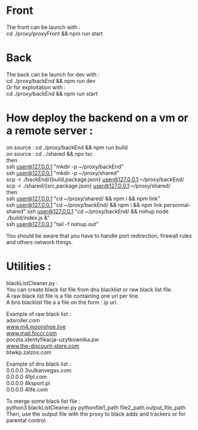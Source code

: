 # Front
The front can be launch with :  
cd ./proxy/proxyFront && npm run start  

# Back
The back can be launch for dev with :  
cd ./proxy/backEnd && npm run dev  
Or for exploitation with :  
cd ./proxy/backEnd && npm run start  

# How deploy the backend on a vm or a remote server :
on source : cd ./proxy/backEnd && npm run build  
on source : cd ../shared && npx tsc  
then  
ssh user@127.0.0.1 "mkdir -p \~/proxy/backEnd"  
ssh user@127.0.0.1 "mkdir -p \~/proxy/shared"  
scp -r ./backEnd/{build,package.json} user@127.0.0.1:~/proxy/backEnd/  
scp -r ./shared/{src,package.json} user@127.0.0.1:\~/proxy/shared/  
then  
ssh user@127.0.0.1 "cd ~/proxy/shared/ && npm i && npm link"  
ssh user@127.0.0.1 "cd ~/proxy/backEnd/ && npm i &&  npm link personnal-shared"
ssh user@127.0.0.1 "cd ~/proxy/backEnd/ && nohup node ./build/index.js  &"  
ssh user@127.0.0.1 "tail -f nohup.out"  
  
You should be aware that you have to handle port redirection, firewall rules and others network things.  

# Utilities :
blackListCleaner.py :  
You can create black list file from dns blacklist or raw black list file.  
A raw black list file is a file containing one url per line.  
A bns blacklist file a a file on the form : ip url.  
  
Example of raw black list :  
adsroller.com  
www.m4.moonshoe.live  
www.mail.foccr.com  
poczta.identyfikacja-uzytkownika.pw  
www.the-discount-store.com  
btwkp.zalzos.com  
  
Example of dns black list :  
0.0.0.0 3vulkanvegas.com  
0.0.0.0 4fpl.com  
0.0.0.0 4ksport.pl  
0.0.0.0 4life.com  
  
To merge some black list file :  
python3 blackListCleaner.py pythonfile1_path file2_path output_file_path  
Then, use the output file with the proxy to black adds and trackers or for parental control.  

